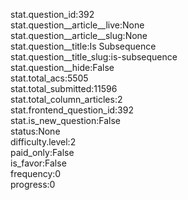 stat.question_id:392  
stat.question__article__live:None  
stat.question__article__slug:None  
stat.question__title:Is Subsequence  
stat.question__title_slug:is-subsequence  
stat.question__hide:False  
stat.total_acs:5505  
stat.total_submitted:11596  
stat.total_column_articles:2  
stat.frontend_question_id:392  
stat.is_new_question:False  
status:None  
difficulty.level:2  
paid_only:False  
is_favor:False  
frequency:0  
progress:0  
